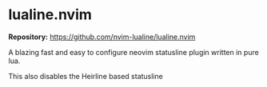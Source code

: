 # lualine.nvim

**Repository:** https://github.com/nvim-lualine/lualine.nvim

A blazing fast and easy to configure neovim statusline plugin written in pure lua.

This also disables the Heirline based statusline

